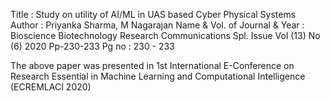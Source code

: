 Title : Study on utility of AI/ML in UAS based Cyber Physical Systems
Author : Priyanka Sharma, M Nagarajan
Name & Vol. of Journal & Year : Bioscience Biotechnology Research Communications Spl. Issue Vol (13) No (6) 2020 Pp-230-233
Pg no : 230 - 233

The above paper was presented in 1st International E-Conference on Research Essential in Machine Learning and Computational Intelligence (ECREMLACI 2020)